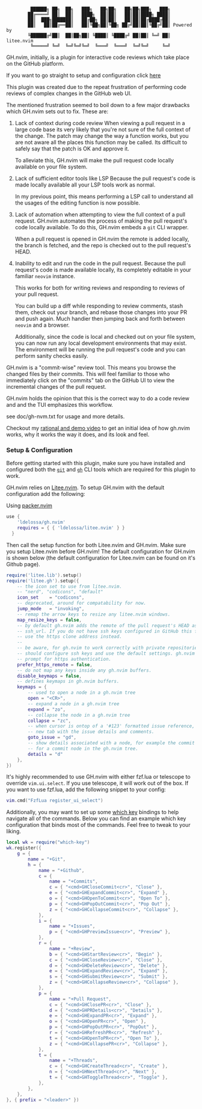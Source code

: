              ██████╗ ██╗  ██╗   ███╗   ██╗██╗   ██╗██╗███╗   ███╗
            ██╔════╝ ██║  ██║   ████╗  ██║██║   ██║██║████╗ ████║
            ██║  ███╗███████║   ██╔██╗ ██║██║   ██║██║██╔████╔██║
            ██║   ██║██╔══██║   ██║╚██╗██║╚██╗ ██╔╝██║██║╚██╔╝██║ Powered by
            ╚██████╔╝██║  ██║██╗██║ ╚████║ ╚████╔╝ ██║██║ ╚═╝ ██║ litee.nvim
             ╚═════╝ ╚═╝  ╚═╝╚═╝╚═╝  ╚═══╝  ╚═══╝  ╚═╝╚═╝     ╚═╝


GH.nvim, initially, is a plugin for interactive code reviews which take place
on the GitHub platform.

If you want to go straight to setup and configuration click [here](#setup--configuration)

This plugin was created due to the repeat frustration of performing code reviews
of complex changes in the GitHub web UI.

The mentioned frustration seemed to boil down to a few major drawbacks which GH.nvim
sets out to fix. These are:

1) Lack of context during code review
    When viewing a pull request in a large code base its very likely that you're
    not sure of the full context of the change. The patch may change the way a
    function works, but you are not aware all the places this function may be
    called. Its difficult to safely say that the patch is OK and approve it.

    To alleviate this, GH.nvim will make the pull request code locally available
    on your file system.

2) Lack of sufficient editor tools like LSP
    Because the pull request's code is made locally available all your LSP tools
    work as normal.

    In my previous point, this means performing a LSP call to understand all the
    usages of the editing function is now possible.

3) Lack of automation when attempting to view the full context of a pull request.
    GH.nvim automates the process of making the pull request's code locally available.
    To do this, GH.nvim embeds a `git` CLI wrapper.

    When a pull request is opened in GH.nvim the remote is added locally, the
    branch is fetched, and the repo is checked out to the pull request's HEAD.

4) Inability to edit and run the code in the pull request.
    Because the pull request's code is made available locally, its completely
    editable in your familiar `neovim` instance.

    This works for both for writing reviews and responding to reviews of your
    pull request.

    You can build up a diff while responding to review comments, stash them,
    check out your branch, and rebase those changes into your PR and push again.
    Much handier then jumping back and forth between `neovim` and a browser.

    Additionally, since the code is local and checked out on your file system,
    you can now run any local development environments that may exist. The
    environment will be running the pull request's code and you can perform sanity
    checks easily.

GH.nvim is a "commit-wise" review tool. This means you browse the changed files
by their commits. This will feel familiar to those who immediately click on the
"commits" tab on the GitHub UI to view the incremental changes of the pull request.

GH.nvim holds the opinion that this is the correct way to do a code review and
and the TUI emphasizes this workflow.

see doc/gh-nvm.txt for usage and more details.

Checkout my [rational and demo video](https://youtu.be/hhrWwYfMK1I) to get an initial idea
of how gh.nvim works, why it works the way it does, and its look and feel.

### Setup & Configuration

Before getting started with this plugin, make sure you have installed and configured both
the [`git`](https://git-scm.com/) and [`gh`](https://github.com/cli/cli) CLI tools which
are required for this plugin to work.


GH.nvim relies on [Litee.nvim](https://github.com/ldelossa/litee.nvim). To setup GH.nvim
with the default configuration add the following:

Using [packer.nvim](https://github.com/wbthomason/packer.nvim)

```lua
use {
    'ldelossa/gh.nvim'
    requires = { { 'ldelossa/litee.nvim' } }
  }
```

Then call the setup function for both Litee.nvim and GH.nvim. Make sure you setup
Litee.nvim before GH.nvim! The default configuration for GH.nvim is shown below (the
default configuration for Litee.nvim can be found on it's Github page).

```lua
require('litee.lib').setup()
require('litee.gh').setup({
    -- the icon set to use from litee.nvim.
    -- "nerd", "codicons", "default"
    icon_set    = "codicons",
    -- deprecated, around for compatability for now.
    jump_mode   = "invoking",
    -- remap the arrow keys to resize any litee.nvim windows.
    map_resize_keys = false,
    -- by default gh.nvim adds the remote of the pull request's HEAD as an
    -- ssh_url. If you do not have ssh keys configured in GitHub this flag will
    -- use the https clone address instead.
    --
    -- be aware, for gh.nvim to work correctly with private repositories, you
    -- should configure ssh keys and use the default settings. gh.nvim will not
    -- prompt for https authentication.
    prefer_https_remote = false,
    -- do not map any keys inside any gh.nvim buffers.
    disable_keymaps = false,
    -- defines keymaps in gh.nvim buffers.
    keymaps = {
        -- used to open a node in a gh.nvim tree
        open = "<CR>",
        -- expand a node in a gh.nvim tree
        expand = "zo",
        -- collapse the node in a gh.nvim tree
        collapse = "zc",
        -- when cursor is ontop of a '#123' formatted issue reference, open a
        -- new tab with the issue details and comments.
        goto_issue = "gd",
        -- show details associated with a node, for example the commit message
        -- for a commit node in the gh.nvim tree.
        details = "d"
    },
})
```

It's highly recommended to use GH.nvim with either fzf.lua or telescope to override
`vim.ui.select`. If you use telescope, it will work out of the box. If you want to use
fzf.lua, add the following snippet to your config:

```lua
vim.cmd("FzfLua register_ui_select")
```

Additionally, you may want to set up some [which key](https://github.com/folke/which-key.nvim)
bindings to help navigate all of the commands. Below you can find an example which key configuration
that binds most of the commands. Feel free to tweak to your liking.

```lua
local wk = require("which-key")
wk.register({
    g = {
        name = "+Git",
        h = {
            name = "+Github",
            c = {
                name = "+Commits",
                c = { "<cmd>GHCloseCommit<cr>", "Close" },
                e = { "<cmd>GHExpandCommit<cr>", "Expand" },
                o = { "<cmd>GHOpenToCommit<cr>", "Open To" },
                p = { "<cmd>GHPopOutCommit<cr>", "Pop Out" },
                z = { "<cmd>GHCollapseCommit<cr>", "Collapse" },
            },
            i = {
                name = "+Issues",
                p = { "<cmd>GHPreviewIssue<cr>", "Preview" },
            },
            r = {
                name = "+Review",
                b = { "<cmd>GHStartReview<cr>", "Begin" },
                c = { "<cmd>GHCloseReview<cr>", "Close" },
                d = { "<cmd>GHDeleteReview<cr>", "Delete" },
                e = { "<cmd>GHExpandReview<cr>", "Expand" },
                s = { "<cmd>GHSubmitReview<cr>", "Submit" },
                z = { "<cmd>GHCollapseReview<cr>", "Collapse" },
            },
            p = {
                name = "+Pull Request",
                c = { "<cmd>GHClosePR<cr>", "Close" },
                d = { "<cmd>GHPRDetails<cr>", "Details" },
                e = { "<cmd>GHExpandPR<cr>", "Expand" },
                o = { "<cmd>GHOpenPR<cr>", "Open" },
                p = { "<cmd>GHPopOutPR<cr>", "PopOut" },
                r = { "<cmd>GHRefreshPR<cr>", "Refresh" },
                t = { "<cmd>GHOpenToPR<cr>", "Open To" },
                z = { "<cmd>GHCollapsePR<cr>", "Collapse" },
            },
            t = {
                name = "+Threads",
                c = { "<cmd>GHCreateThread<cr>", "Create" },
                n = { "<cmd>GHNextThread<cr>", "Next" },
                t = { "<cmd>GHToggleThread<cr>", "Toggle" },
            },
        },
    },
}, { prefix = "<leader>" })
```
